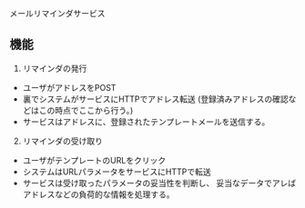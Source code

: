 メールリマインダサービス

## 機能

1. リマインダの発行

- ユーザがアドレスをPOST
- 裏でシステムがサービスにHTTPでアドレス転送
  (登録済みアドレスの確認などはこの時点でここから行う。)
- サービスはアドレスに、登録されたテンプレートメールを送信する。

2. リマインダの受け取り

- ユーザがテンプレートのURLをクリック
- システムはURLパラメータをサービスにHTTPで転送
- サービスは受け取ったパラメータの妥当性を判断し、
  妥当なデータでアレばアドレスなどの負荷的な情報を処理する。